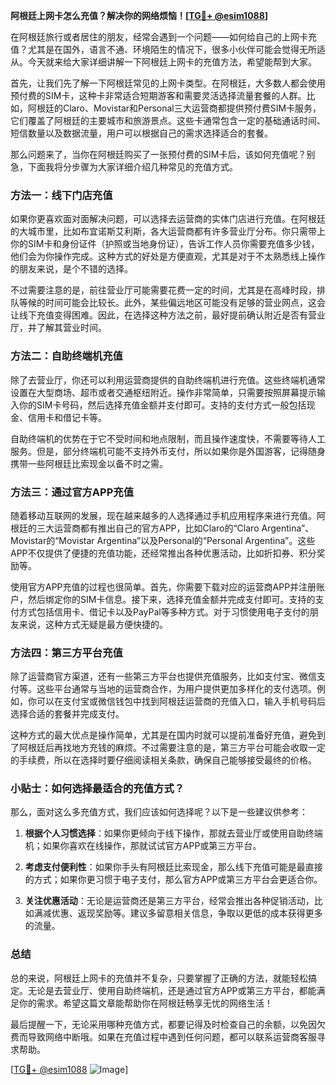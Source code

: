 **阿根廷上网卡怎么充值？解决你的网络烦恼！[[TG💪+ @esim1088](https://t.me/s/esim1088)]**

在阿根廷旅行或者居住的朋友，经常会遇到一个问题——如何给自己的上网卡充值？尤其是在国外，语言不通、环境陌生的情况下，很多小伙伴可能会觉得无所适从。今天就来给大家详细讲解一下阿根廷上网卡的充值方法，希望能帮到大家。

首先，让我们先了解一下阿根廷常见的上网卡类型。在阿根廷，大多数人都会使用预付费的SIM卡，这种卡非常适合短期游客和需要灵活选择流量套餐的人群。比如，阿根廷的Claro、Movistar和Personal三大运营商都提供预付费SIM卡服务，它们覆盖了阿根廷的主要城市和旅游景点。这些卡通常包含一定的基础通话时间、短信数量以及数据流量，用户可以根据自己的需求选择适合的套餐。

那么问题来了，当你在阿根廷购买了一张预付费的SIM卡后，该如何充值呢？别急，下面我将分步骤为大家详细介绍几种常见的充值方式。

### 方法一：线下门店充值

如果你更喜欢面对面解决问题，可以选择去运营商的实体门店进行充值。在阿根廷的大城市里，比如布宜诺斯艾利斯，各大运营商都有许多营业厅分布。你只需带上你的SIM卡和身份证件（护照或当地身份证），告诉工作人员你需要充值多少钱，他们会为你操作完成。这种方式的好处是方便直观，尤其是对于不太熟悉线上操作的朋友来说，是个不错的选择。

不过需要注意的是，前往营业厅可能需要花费一定的时间，尤其是在高峰时段，排队等候的时间可能会比较长。此外，某些偏远地区可能没有足够的营业网点，这会让线下充值变得困难。因此，在选择这种方法之前，最好提前确认附近是否有营业厅，并了解其营业时间。

### 方法二：自助终端机充值

除了去营业厅，你还可以利用运营商提供的自助终端机进行充值。这些终端机通常设置在大型商场、超市或者交通枢纽附近。操作非常简单，只需要按照屏幕提示输入你的SIM卡号码，然后选择充值金额并支付即可。支持的支付方式一般包括现金、信用卡和借记卡等。

自助终端机的优势在于它不受时间和地点限制，而且操作速度快，不需要等待人工服务。但是，部分终端机可能不支持外币支付，所以如果你是外国游客，记得随身携带一些阿根廷比索现金以备不时之需。

### 方法三：通过官方APP充值

随着移动互联网的发展，现在越来越多的人选择通过手机应用程序来进行充值。阿根廷的三大运营商都有推出自己的官方APP，比如Claro的“Claro Argentina”、Movistar的“Movistar Argentina”以及Personal的“Personal Argentina”。这些APP不仅提供了便捷的充值功能，还经常推出各种优惠活动，比如折扣券、积分奖励等。

使用官方APP充值的过程也很简单。首先，你需要下载对应的运营商APP并注册账户，然后绑定你的SIM卡信息。接下来，选择充值金额并完成支付即可。支持的支付方式包括信用卡、借记卡以及PayPal等多种方式。对于习惯使用电子支付的朋友来说，这种方式无疑是最方便快捷的。

### 方法四：第三方平台充值

除了运营商官方渠道，还有一些第三方平台也提供充值服务，比如支付宝、微信支付等。这些平台通常与当地的运营商合作，为用户提供更加多样化的支付选项。例如，你可以在支付宝或微信钱包中找到阿根廷运营商的充值入口，输入手机号码后选择合适的套餐并完成支付。

这种方式的最大优点是操作简单，尤其是在国内时就可以提前准备好充值，避免到了阿根廷后再找地方充钱的麻烦。不过需要注意的是，第三方平台可能会收取一定的手续费，所以在选择时要仔细阅读相关条款，确保自己能够接受最终的价格。

### 小贴士：如何选择最适合的充值方式？

那么，面对这么多充值方式，我们应该如何选择呢？以下是一些建议供参考：

1. **根据个人习惯选择**：如果你更倾向于线下操作，那就去营业厅或使用自助终端机；如果你喜欢在线操作，那就试试官方APP或第三方平台。
   
2. **考虑支付便利性**：如果你手头有阿根廷比索现金，那么线下充值可能是最直接的方式；如果你更习惯于电子支付，那么官方APP或第三方平台会更适合你。

3. **关注优惠活动**：无论是运营商还是第三方平台，经常会推出各种促销活动，比如满减优惠、返现奖励等。建议多留意相关信息，争取以更低的成本获得更多的流量。

### 总结

总的来说，阿根廷上网卡的充值并不复杂，只要掌握了正确的方法，就能轻松搞定。无论是去营业厅、使用自助终端机，还是通过官方APP或第三方平台，都能满足你的需求。希望这篇文章能帮助你在阿根廷畅享无忧的网络生活！

最后提醒一下，无论采用哪种充值方式，都要记得及时检查自己的余额，以免因欠费而导致网络中断哦。如果在充值过程中遇到任何问题，都可以联系运营商客服寻求帮助。

[[TG💪+ @esim1088](https://t.me/s/esim1088) ![Image](https://i.postimg.cc/4NQfJmqS/Snipaste-2025-05-13-00-14-12.png)]